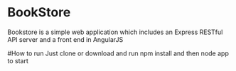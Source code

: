 # BookStore
Bookstore is a simple web application which includes an Express RESTful API server and a front end in AngularJS

#How to run
Just clone or download and run npm install and then node app to start

